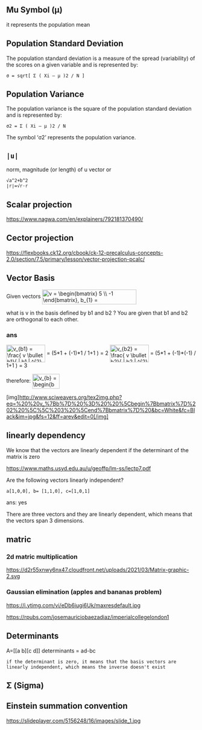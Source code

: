 ## Mu Symbol (μ) 
it represents the population mean

## Population Standard Deviation
The population standard deviation is a measure of the spread (variability) of the scores on a given variable and is represented by:
```
σ = sqrt[ Σ ( Xi – μ )2 / N ]
```

## Population Variance
The population variance is the square of the population standard deviation and is represented by:
```
σ2 = Σ ( Xi – μ )2 / N
```
The symbol ‘σ2’ represents the population variance.

## `|u|`
norm, magnitude (or length) of u vector
or 
```
√a^2+b^2
∣r∣=√r⋅r
```


## Scalar projection 
https://www.nagwa.com/en/explainers/792181370490/

## Cector projection
https://flexbooks.ck12.org/cbook/ck-12-precalculus-concepts-2.0/section/7.5/primary/lesson/vector-projection-pcalc/

## Vector Basis
Given vectors 
<img src="http://www.sciweavers.org/tex2img.php?eq=v%20%3D%20%5Cbegin%7Bbmatrix%7D%205%20%5C%5C%20-1%20%20%5Cend%7Bbmatrix%7D%2C%20%20b_%7B1%7D%20%20%3D%20%5Cbegin%7Bbmatrix%7D%201%20%5C%5C%201%20%20%5Cend%7Bbmatrix%7D%2C%20b_%7B2%7D%20%20%3D%20%5Cbegin%7Bbmatrix%7D%201%20%5C%5C%20-1%20%20%5Cend%7Bbmatrix%7D%0A%0A&bc=White&fc=Black&im=jpg&fs=12&ff=arev&edit=0" align="center" border="0" alt="v = \begin{bmatrix} 5 \\ -1  \end{bmatrix},  b_{1}  = \begin{bmatrix} 1 \\ 1  \end{bmatrix}, b_{2}  = \begin{bmatrix} 1 \\ -1  \end{bmatrix}" width="250" height="39" />

what is v in the basis defined by b1 and b2 ? You are given that b1 and b2 are orthogonal to each other.  

### ans
<img src="http://www.sciweavers.org/tex2img.php?eq=%20v_%7Bb1%7D%20%20%3D%20%20%20%5Cfrac%7B%20v%20%5Cbullet%20b1%7D%7B%20%20%20%7C%20b1%20%7C%20%5E%7B2%7D%20%7D%0A%0A%0A&bc=White&fc=Black&im=jpg&fs=12&ff=arev&edit=0" align="center" border="0" alt=" v_{b1}  =   \frac{ v \bullet b1}{   | b1 | ^{2} }" width="103" height="46" />
= (5*1 + (-1)*1 / 1+1 ) = 2

<img src="http://www.sciweavers.org/tex2img.php?eq=%20v_%7Bb2%7D%20%20%3D%20%20%20%5Cfrac%7B%20v%20%5Cbullet%20b2%7D%7B%20%20%20%7C%20b2%20%7C%20%5E%7B2%7D%20%7D%0A%0A%0A&bc=White&fc=Black&im=jpg&fs=12&ff=arev&edit=0" align="center" border="0" alt=" v_{b2}  =   \frac{ v \bullet b2}{   | b2 | ^{2} }" width="103" height="46" />
= (5*1 + (-1)*(-1) / 1+1 ) = 3

therefore:
<img src="http://www.sciweavers.org/tex2img.php?eq=%20%20v_%7Bb%7D%20%3D%20%20%5Cbegin%7Bbmatrix%7D%202%20%5C%5C%203%20%5Cend%7Bbmatrix%7D%20&bc=White&fc=Black&im=jpg&fs=12&ff=arev&edit=0" align="center" border="0" alt="  v_{b} =  \begin{bmatrix} 2 \\ 3 \end{bmatrix} " width="72" height="39" />

[img]http://www.sciweavers.org/tex2img.php?eq=%20%20v_%7Bb%7D%20%3D%20%20%5Cbegin%7Bbmatrix%7D%202%20%5C%5C%203%20%5Cend%7Bbmatrix%7D%20&bc=White&fc=Black&im=jpg&fs=12&ff=arev&edit=0[/img]

## linearly dependency
We know that the vectors are linearly dependent if the determinant of the matrix is zero

https://www.maths.usyd.edu.au/u/geoffp/lm-ss/lectp7.pdf

 Are the following vectors linearly independent?
 
 ```
 a[1,0,0], b= [1,1,0], c=[1,0,1] 
 ```
 
 ans: yes
 
There are three vectors and they are linearly dependent, which means that the vectors span 3 dimensions.

## matric
### 2d matric multiplication

https://d2r55xnwy6nx47.cloudfront.net/uploads/2021/03/Matrix-graphic-2.svg

### Gaussian elimination (apples and bananas problem)
https://i.ytimg.com/vi/eDb6iugi6Uk/maxresdefault.jpg

https://rpubs.com/josemauriciobaezadiaz/imperialcollegelondon1

## Determinants
A=[[a b][c d]]
determinants = ad-bc

```
if the determinant is zero, it means that the basis vectors are linearly independent, which means the inverse doesn't exist
```

## Σ (Sigma)

## Einstein summation convention
https://slideplayer.com/5156248/16/images/slide_1.jpg
